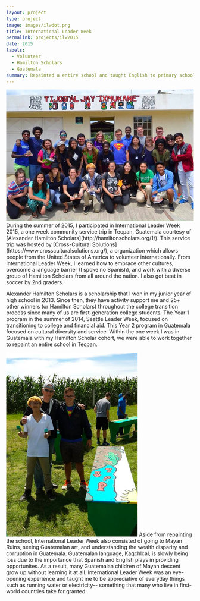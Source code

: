 ```yaml
---
layout: project
type: project
image: images/ilwdot.png
title: International Leader Week
permalink: projects/ilw2015
date: 2015
labels:
  - Volunteer
  - Hamilton Scholars
  - Guatemala
summary: Repainted a entire school and taught English to primary schoolers in Tecpan, Guatemala with 25+ Hamilton Scholars through Cross-Cultural Solutions.
---
```

<img class class="ui medium right floated rounded image" src="../images/ilw1.png">
During the summer of 2015, I participated in International Leader Week 2015, a one week community service trip in Tecpan, Guatemala courtesy of [Alexander Hamilton Scholars](http://hamiltonscholars.org/1/).
This service trip was hosted by [Cross-Cultural Solutions](https://www.crossculturalsolutions.org/), a organization which allows people from the United States of America to volunteer internationally. 
From International Leader Week, I learned how to embrace other cultures, overcome a language barrier (I spoke no Spanish), and work with a diverse group of Hamilton Scholars from all around the nation. 
I also got beat in soccer by 2nd graders. 

Alexander Hamilton Scholars is a scholarship that I won in my junior year of high school in 2013. Since then, they have activity support me and 25+ other winners (or Hamilton Scholars) throughout the college transition process since many of us are first-generation college students. 
The Year 1 program in the summer of 2014, Seattle Leader Week, focused on transitioning to college and financial aid. This Year 2 program in Guatemala focused on cultural diversity and service.
Within the one week I was in Guatemala with my Hamilton Scholar cohort, we were able to work together to repaint an entire school in Tecpan.

<img class class="ui medium right floated rounded image" src="../images/ilw3.png">
Aside from repainting the school, International Leader Week also consisted of going to Mayan Ruins, seeing Guatemalan art, and understanding the wealth disparity and corruption in Guatemala. 
Guatemalan language, Kaqchlcal, is slowly being loss due to the importance that Spanish and English plays in providing opportunites. As a result, many Guatemalan children of Mayan descent grow up without learning it at all.
International Leader Week was an eye-opening experience and taught me to be appreciative of everyday things such as running water or electricity-- something that many who live in first-world countries take for granted.
